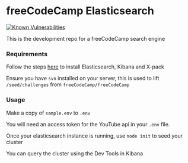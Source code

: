 # freeCodeCamp Elasticsearch

[![Known Vulnerabilities](https://snyk.io/test/github/bouncey/freecodecamp-elasticsearch/badge.svg)](https://snyk.io/test/github/bouncey/freecodecamp-elasticsearch)

This is the development repo for a freeCodeCamp search engine

### Requirements

Follow the steps [here](https://www.elastic.co/start) to install Elasticsearch, Kibana and X-pack

Ensure you have `svn` installed on your server, this is used to lift `/seed/challenges` from `freeCodeCamp/freeCodeCamp`

### Usage

Make a copy of `sample.env` to `.env`

You will need an access token for the YouTube api in your `.env` file.

Once your elasticsearch instance is running, use `node init` to seed your cluster

You can query the cluster using the Dev Tools in Kibana
